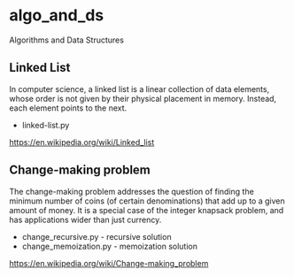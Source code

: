 # algo_and_ds
Algorithms and Data Structures

## Linked List

In computer science, a linked list is a linear collection of data elements, whose order is not given by their physical placement in memory. Instead, each element points to the next.

* linked-list.py

https://en.wikipedia.org/wiki/Linked_list

## Change-making problem

The change-making problem addresses the question of finding the minimum number of coins (of certain denominations) that add up to a given amount of money. It is a special case of the integer knapsack problem, and has applications wider than just currency.

* change_recursive.py - recursive solution
* change_memoization.py - memoization solution

https://en.wikipedia.org/wiki/Change-making_problem


